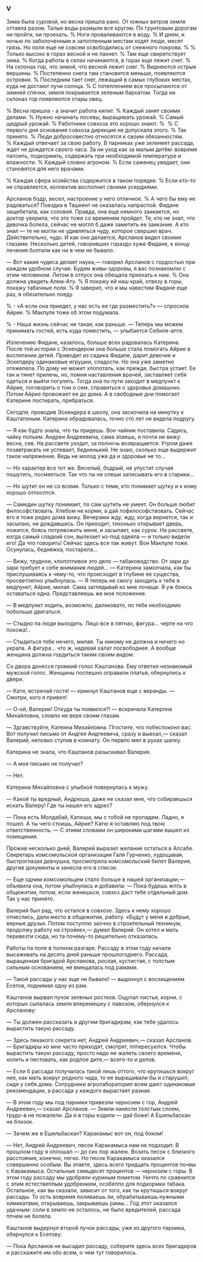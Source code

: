 ### V

Зима была суровой, но весна пришла рано.
От южных ветров земля оттаяла разом.
Талые воды размыли все кругом.
По грунтовым дорогам ни пройти, ни проехать.
% Ноги проваливаются в воду.
% И днем, и ночью по заболоченным и затопленным местам ходят люди, месят грязь.
Но поля еще не совсем освободились от снежного покрова.
%
% Только высоко в горах весной и не пахнет.
% Там еще свирепствует зима.
% Когда работы в селах начинаются, в горах еще лежит снег.
% На склонах гор, что зимой, что весной лежит снег.
% Виднеются острые вершины.
% Постепенно снега там становится меньше, появляются островки.
% Последним тает снег, лежащий в самых глубоких местах, куда не достают лучи солнца.
% С потеплением все просыпаются от зимней спячки, земля покрывается зеленым бархатом.
Тогда на склонах гор появляются отары овец.

% Весна пришла - а значит работа кипит.
% Каждый занят своими делами.
% Нужно начинать посевы, выращивать урожай.
% Самый щедрый урожай.
% Работники совхоза это хорошо знают.
% 
% С первого дня основания совхоза дирекция не допускала этого.
% Так принято.
% Люди добросовестно относятся к своим обязанностям.
% Каждый отвечает за свою работу.
В парниках уже зеленеет рассада, ждет не дождется своего часа.
За ни уход как за малым дитём: вовремя папоить, подкормить, содержать при необходимой температуре и влажности.
% Каждый словно агроном.
% Если саженец увядает, они становятся для него врачами.

% Каждая сфера хозяйства содержится в таком порядке.
% Если кто-то не справляется, коллектив восполнит своими усердиями.

Арсланов бодр, весел, настроение у него отличное.
% А чего бы ему не радоваться?
Поездка в Ташкент не оказалась напраспой.
Фидане защебетала, как соловей.
Правда, она еще немного заикается, но доктор уверила, что это тоже со временем пройдет.
Те, кто не знал, что девочка болела, сейчас не моглп б даже заметить ее заикание.
А кто знал — те не могли не удивляться чуду, которое свершил врач.
Действительно, чудо.
И как оно делается, Арсланов видел своими глазами.
Несколько детей, говоривших гораздо хуже Фидане, к концу лечения болтали как ни в чем не бывало.

— Вот какие чудеса делает наука,— говорил Арсланов с гордостью при каждом удобном случае.
Будем живы-здоровы, я вас познакомлю с этим человеком.
Летом в отпуск она обещала приехать к нам.
% Она должна увидеть Алма-Ату.
% Я покажу ей наш край, отвезу в горы, покажу табачные поля.
% Я заверил, что и мы навестим Фидане еще раз, я обязательно поеду.

% - «А если она приедет, у нас есть ее где разместить?» — спросила Айрие.
% Макпуле тоже об этом подумала.

% - Наша жизнь сейчас не такая, как раньше.
— Теперь мы можем принимать гостей, есть куда поместить, — улыбается Себиля-апте.

Излечению Фидане, казалось, больше всех радовалась Катерина.
После той истории с Эскендером она больше стала помогать Айрие в воспитании детей.
Приводит из садика Фидапе, дарит девочке и Эскепдеру одинаковые игрушки, сладости.
Но она уже заметно отяжелела.
По дому не может хлопотать, как прежде, быстра устает.
Ее так и тянет прилечь, но, помня наставления врачей, заставляет себя одеться и выйти погулять.
Тогда она по пути заходит в медпункт к Айрие, поговорить о том о сем, справиться о здоровье домашних.
Потом Айрие провожает ее до дома.
А в свободные дни помогает Катерине постирать, прибраться.

Сегодпя, проводив Эскендера в школу, она заскочила на минутку к Каштапоным.
Катерина обрадовалась, точно сто лет не видела подругу.

— Я как будто знала, что ты придешь.
Вон чайник поставила.
Садись, чайку попьем.
Андреи Андреевича, сама зпаешь, я почти не вижу: весна, сев.
На рассвете уходит, за полночь возвращается.
Утром даже позавтракать не успевает, бедненький.
Не знаю, сколько еще выдержит такое напряжение.
Ведь не молод уже да и здоровье не то...

— Но характер все тот же.
Веселый, бодрый, не упустит случая пошутить, посмеяться.
Так что ты не спеши записывать его в старики...

— Но шутит он не со всеми.
Только с теми, кто понимает шутку и к кому хорошо отпосптся.

— Самедин шутку понимает, по сам шутить не умеет.
Он больше любит философствовать.
Хлебом не корми, а дай пофилософствовать.
Сейчас его я тоже редко дома вижу.
Вечерами жду, жду, когда вернется, так и засыпаю, не дождавшись.
Он приходит, тихонько открывает дверь, ложится, боясь потревожить меня, и засыпает, как сурок.
На рассвете, когда самый сладкий сон, вылезает из-под одеяла — и только видели его!
Да что говорить!
Сейчас здесь все так живут.
Вон Макпуле тоже.
Осунулась, бедняжка, постарела...

— Вижу, трудное, хлопотливое это дело — табаководство.
От зари до зари требует к себе внимания людей...
— Катерина замолчала, как бы прислушиваясь к чему-то, что происходит в глубине ее существа, просветлепно улыбнулась.
— Я теперь не смогу заходить к тебе в медпункт, Айрие, милая.
Сама заглядывай ко мне почаще.
Я уж боюсь оставаться одна.
Представляешь же мое положение.

— В медпункт ходить, возможпо, далековато, по тебе необходимо побольше двигаться.

— Стыдно па люди выходить.
Лицо все в пятнах, фигура...
черте на что похожа!..

— Стыдиться тебе нечего, милая.
Ты никому не должна и ничего но украла.
А фигура...
что ж, надевай халат посвободнее.
А вообще женщина должна гордиться таким своим видом.

Со двора донесся громкий голос Каштанова.
Ему ответил незнакомый мужской голос.
Женщины поспешно оправили платья, обернулись к двери.

— Катя, встречай гостя!
— крикнул Каштанов еще с веранды.
— Смотри, кого я привел!

— О-ой, Валерик!
Откуда ты появился?!
— вскричала Катерпна Михайловна, словпо не веря своим глазам.

— Здгавствуйте, Катеина Михайловна.
Пгостите, что побеспоконл вас.
Вот получил письмо от Андгея Андгеевича, сразу и выехал,— сказал Валерий, неловко ступив в комнату.
Он первпо мял в руках шапку.

Катерина не знала, что Каштанов разыскивал Валерия.

— А мое письмо не получал?

— Нет.

Катерина Михайловна с улыбкой повернулась к мужу.

— Какой ты вредный, Андрюша, даже не сказал мне, что собираешься искать Валеру!
Где ты нашел его адрес?

— Пока есть Молдабай, Катюша, мы с тобой не пропадем.
Ладно, я пошел.
А ты чего стоишь, Айрие?
Катю я оставляю под твою ответственность.
— С этими словами он широкими шагами вышел из помещения.

Прожив несколько дней, Валерий выразил желание остаться в Алсабе.
Секретарь комсомольской организации Галя Гурченко, худощавая, быстроглазая девчушка, просмотрела комсомольский билет Валерия, другие документы и занесла его в список.

— Еще одним комсомольцем стало больше в нашей организации,— объявила она, потом улыбнулась и добавила: — Пока будешь жпть в общежитии, потом, если женишься, совхоз даст тебе отдельный дом.
Так у нас принято.

Валерий был рад, что остался в совхозе.
Здесь к нему хорошо отнеслись, дали место в общежитии, работу.
«Будут у меня и добрые, верные друзья.
Потом поступлю заочно в строительный техникум, продолжу работу на стройке»,— думал Валерий.
Он хотел и мать перевезти сюда, но та почему-то решительно отказалась.

Работы па поле в полном разгаре.
Рассаду в этом году начали высаживать на десять дней раньше прошлогоднего.
Рассада, выращенная бригадой Арсланова, рослая, кустистая, с толстым сильным основанием, не вмещалась под рамами.

— Такой рассады у нас еще не бывало!
— выдохнул с восхищением Есетов, поднимая одну из рам.

Каштанов вырвал пучок зеленых ростков.
Ощупал листья, корни, с которых сыпалась земля вперемешку с павозом, обернулся к Арсланову:

— Ты должен рассказать и другим бригадирам, как тебе удалось вырастить такую рассаду.

— Здесь пикакого секрета нет, Андрей Андреевич,— сказал Арсланов.
— Бригадиры ко мне часто приходят, смотрят, пптересуются.
Чтобы вырастить такую рассаду, просто надо не жалеть своего времени, холить и пестовать, как родпое дитя,— всего-то и делов.

— Если б рассада получалась такой лишь оттого, что крутишься вокруг нее, как мать вокруг родного чада, то ее выращивали бы и старушкп, сидя у себя дома.
Сотрудники агролабораторип всем дают одинаковые рекомендации, а рассада у каждого вырастает разная.

— В этом году мы под парники привезли чернозем с гор, Андрей Андреевич,— сказал Арсланов.
— Земли нанесли толстым слоем, трудо-в не пожалели.
Да и в горы ездили — дай боже!
А Ешильбаскан не близок.

— Зачем же в Ешильбаскан?
Каракамыс вот он, под боком!

— Нет, Андрей Андреевич, песок Каракамыса нам не подходит.
В прошлом году я оплошал — до сих пор жалею.
Возить песок с близкого расстояния, конечно, легко.
Но песок Каракамыса оказался совершенно особым.
Вы зпаете, здесь всего тридцать процентов почвы с Каракамыса.
Остальные семьдесят процентов — чернозем с горы.
В этом году рассаду мы удобряли куриным пометом.
Ничто по сравнится с этим естествеппым удобрением, особеппо для подкормки табака.
Остальное, как вы сказали, зависит от того, как ты крутишься вокруг рассады.
То ость вовремя поливаешь ли, обрабатываешь нужными химикатами, открываешь, закрываешь рамы...
Год этот оказался удачным: соли в земло не осталось, не было вредителей, рассада ппчем не болела.

Каштанов выдернул второй лучок рассады, уже из другого парника, обернулся к Есетову:

— Пока Арсланов не высадил рассаду, соберите здесь всех бригадиров и расскажите им обо всем, о чем тут говорилось.
